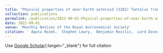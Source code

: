```yaml
---
title: "Physical properties of near-Earth asteroid (2102) Tantalus from multiwavelength observations"
collection: publications
permalink: /publication/2022-09-01-Physical-properties-of-near-Earth-asteroid-2102-Tantalus-from-multiwavelength-observations
date: 2022-09-01
venue: 'Monthly Notices of the Royal Astronomical Society'
citation: ' Agata Rożek,  Stephen Lowry,  Benjamin Rozitis,  Lord Dover,  Patrick Taylor,  Anne Virkki,  Simon Green,  Colin Snodgrass,  Alan Fitzsimmons,  Justyn Campbell-White,  Sedighe Sajadian,  Valerio Bozza,  Martin Burgdorf,  Martin Dominik,  R. Figuera Jaimes,  Tobias Hinse,  Markus Hundertmark,  Uffe Jørgensen,  Penélope Longa-Peña,  Markus Rabus,  Sohrab Rahvar,  Jesper Skottfelt,  John Southworth, &quot;Physical properties of near-Earth asteroid (2102) Tantalus from multiwavelength observations.&quot; Monthly Notices of the Royal Astronomical Society, 2022.'
---
```

Use [Google Scholar](https://scholar.google.com/scholar?q=Physical+properties+of+near+Earth+asteroid+(2102)+Tantalus+from+multiwavelength+observations){:target="_blank"} for full citation